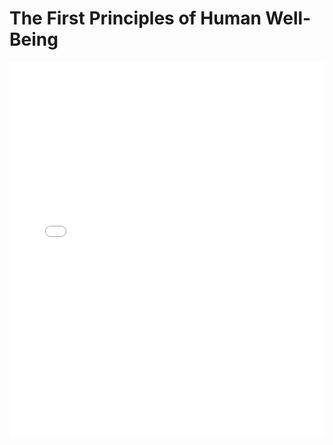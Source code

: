 # The First Principles of Human Well-Being

<embed src="The First Principles of Human Well-Being.pdf" type="application/pdf" width="100%" height="600px">
